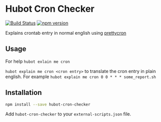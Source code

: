# Hubot Cron Checker

[![Build Status](https://travis-ci.org/mvanduijker/hubot-cron-checker.svg)](https://travis-ci.org/mvanduijker/hubot-cron-checker)
[![npm version](https://badge.fury.io/js/hubot-cron-checker.svg)](http://badge.fury.io/js/hubot-cron-checker)

Explains crontab entry in normal english using [prettycron](https://github.com/azza-bazoo/prettycron)

## Usage

For help `hubot exlain me cron`

`hubot explain me cron <cron entry>` to translate the cron entry in plain english. For example `hubot explain me cron 0 0 * * * some_report.sh`

## Installation

```bash
npm install --save hubot-cron-checker
```

Add `hubot-cron-checker` to your `external-scripts.json` file.

